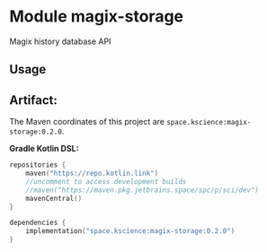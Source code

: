 # Module magix-storage

Magix history database API

## Usage

## Artifact:

The Maven coordinates of this project are `space.kscience:magix-storage:0.2.0`.

**Gradle Kotlin DSL:**
```kotlin
repositories {
    maven("https://repo.kotlin.link")
    //uncomment to access development builds
    //maven("https://maven.pkg.jetbrains.space/spc/p/sci/dev")
    mavenCentral()
}

dependencies {
    implementation("space.kscience:magix-storage:0.2.0")
}
```
